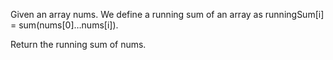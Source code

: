 Given an array nums. We define a running sum of an array as runningSum[i] = sum(nums[0]…nums[i]).

Return the running sum of nums.